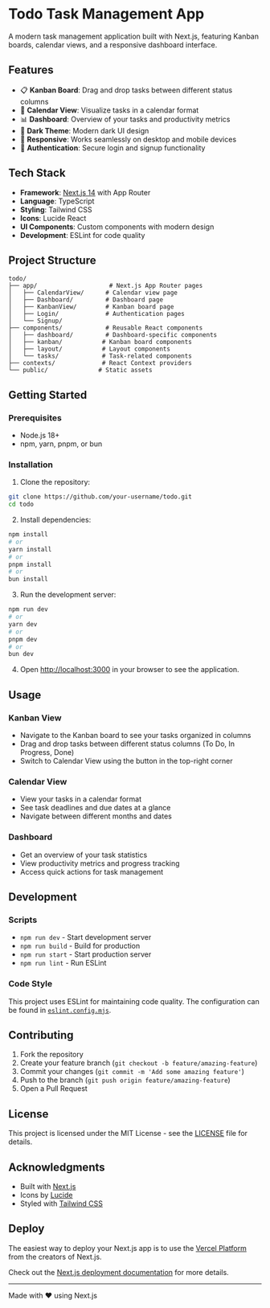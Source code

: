# Todo Task Management App

A modern task management application built with Next.js, featuring Kanban boards, calendar views, and a responsive dashboard interface.

## Features

- 📋 **Kanban Board**: Drag and drop tasks between different status columns
- 📅 **Calendar View**: Visualize tasks in a calendar format
- 📊 **Dashboard**: Overview of your tasks and productivity metrics
- 🌙 **Dark Theme**: Modern dark UI design
- 📱 **Responsive**: Works seamlessly on desktop and mobile devices
- 🔐 **Authentication**: Secure login and signup functionality

## Tech Stack

- **Framework**: [Next.js 14](https://nextjs.org/) with App Router
- **Language**: TypeScript
- **Styling**: Tailwind CSS
- **Icons**: Lucide React
- **UI Components**: Custom components with modern design
- **Development**: ESLint for code quality

## Project Structure

```
todo/
├── app/                    # Next.js App Router pages
│   ├── CalendarView/      # Calendar view page
│   ├── Dashboard/         # Dashboard page
│   ├── KanbanView/        # Kanban board page
│   ├── Login/             # Authentication pages
│   └── Signup/
├── components/            # Reusable React components
│   ├── dashboard/         # Dashboard-specific components
│   ├── kanban/           # Kanban board components
│   ├── layout/           # Layout components
│   └── tasks/            # Task-related components
├── contexts/             # React Context providers
└── public/              # Static assets
```

## Getting Started

### Prerequisites

- Node.js 18+ 
- npm, yarn, pnpm, or bun

### Installation

1. Clone the repository:
```bash
git clone https://github.com/your-username/todo.git
cd todo
```

2. Install dependencies:
```bash
npm install
# or
yarn install
# or
pnpm install
# or
bun install
```

3. Run the development server:
```bash
npm run dev
# or
yarn dev
# or
pnpm dev
# or
bun dev
```

4. Open [http://localhost:3000](http://localhost:3000) in your browser to see the application.

## Usage

### Kanban View
- Navigate to the Kanban board to see your tasks organized in columns
- Drag and drop tasks between different status columns (To Do, In Progress, Done)
- Switch to Calendar View using the button in the top-right corner

### Calendar View
- View your tasks in a calendar format
- See task deadlines and due dates at a glance
- Navigate between different months and dates

### Dashboard
- Get an overview of your task statistics
- View productivity metrics and progress tracking
- Access quick actions for task management

## Development

### Scripts

- `npm run dev` - Start development server
- `npm run build` - Build for production
- `npm run start` - Start production server
- `npm run lint` - Run ESLint

### Code Style

This project uses ESLint for maintaining code quality. The configuration can be found in [`eslint.config.mjs`](eslint.config.mjs).

## Contributing

1. Fork the repository
2. Create your feature branch (`git checkout -b feature/amazing-feature`)
3. Commit your changes (`git commit -m 'Add some amazing feature'`)
4. Push to the branch (`git push origin feature/amazing-feature`)
5. Open a Pull Request

## License

This project is licensed under the MIT License - see the [LICENSE](LICENSE) file for details.

## Acknowledgments

- Built with [Next.js](https://nextjs.org/)
- Icons by [Lucide](https://lucide.dev/)
- Styled with [Tailwind CSS](https://tailwindcss.com/)

## Deploy

The easiest way to deploy your Next.js app is to use the [Vercel Platform](https://vercel.com/new?utm_medium=default-template&filter=next.js&utm_source=create-next-app&utm_campaign=create-next-app-readme) from the creators of Next.js.

Check out the [Next.js deployment documentation](https://nextjs.org/docs/app/building-your-application/deploying) for more details.

---

Made with ❤️ using Next.js
